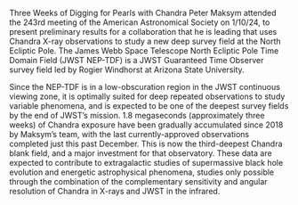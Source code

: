Three Weeks of Digging for Pearls with Chandra 
 Peter Maksym attended the 243rd meeting of the American Astronomical Society on 1/10/24, to present preliminary results for a collaboration that he is leading that uses Chandra X-ray observations to study a new deep survey field at the North Ecliptic Pole. The James Webb Space Telescope North Ecliptic Pole Time Domain Field (JWST NEP-TDF) is a JWST Guaranteed Time Observer survey field led by Rogier Windhorst at Arizona State University.

Since the NEP-TDF is in a low-obscuration region in the JWST continuous viewing zone, it is optimally suited for deep repeated observations to study variable phenomena, and is expected to be one of the deepest survey fields by the end of JWST’s mission. 1.8 megaseconds (approximately three weeks) of Chandra exposure have been gradually accumulated since 2018 by Maksym’s team, with the last currently-approved observations completed just this past December. This is now the third-deepest Chandra blank field, and a major investment for that observatory. These data are expected to contribute to extragalactic studies of supermassive black hole evolution and energetic astrophysical phenomena, studies only possible through the combination of the complementary sensitivity and angular resolution of Chandra in X-rays and JWST in the infrared.